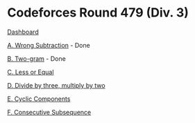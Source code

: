 # Codeforces Round 479 (Div. 3)

[Dashboard](https://codeforces.com/contest/977)

[A. Wrong Subtraction](https://codeforces.com/contest/977/problem/A) - Done

[B. Two-gram](https://codeforces.com/contest/977/problem/B) - Done

[C. Less or Equal](https://codeforces.com/contest/977/problem/C)

[D. Divide by three, multiply by two](https://codeforces.com/contest/977/problem/D)

[E. Cyclic Components](https://codeforces.com/contest/977/problem/E)

[F. Consecutive Subsequence](https://codeforces.com/contest/977/problem/F)
